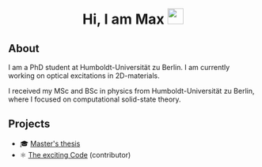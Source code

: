 <h1 align="center"> Hi, I am Max <img src="https://media.giphy.com/media/hvRJCLFzcasrR4ia7z/giphy.gif" width="32px"></h1>

## About

I am a PhD student at Humboldt-Universität zu Berlin. I am currently working on optical excitations in 2D-materials.

I received my MSc and BSc in physics from Humboldt-Universität zu Berlin, where I focused on computational solid-state theory.

## Projects

* 🎓️ [Master's thesis](https://github.com/maxschebek/master-thesis)
* ⚛️ [The exciting Code](http://exciting.wikidot.com/) (contributor)

